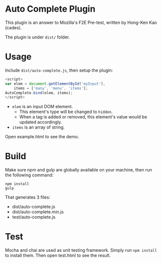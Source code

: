 Auto Complete Plugin
====================

This plugin is an answer to Mozilla's F2E Pre-test, written by Hong-Ken Kao (cades).

The plugin is under `dist/` folder.


Usage
=====

Include `dist/auto-complete.js`, then setup the plugin:

```js
<script>
var elem = document.getElementById('myInput'),
    items = ['many', 'menu', 'items'];
AutoComplete.bind(elem, items);
</script>
```

- `elem` is an input DOM element.
	- This element's type will be changed to `hidden`.  
	- When a tag is added or removed, this element's value would be updated accordingly. 
- `items` is an array of string.

Open example.html to see the demo.


Build
=====

Make sure npm and gulp are globally available on your machine, then run the following command:

```
npm install
gulp
```

That generates 3 files:

- dist/auto-complete.js
- dist/auto-complete.min.js
- test/auto-complete.js


Test
====

Mocha and chai are used as unit testing framework. Simply run `npm install` to install them. Then open test.html to see the result.
